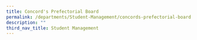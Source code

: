 ```yaml
---
title: Concord's Prefectorial Board
permalink: /departments/Student-Management/concords-prefectorial-board
description: ""
third_nav_title: Student Management
---
```

